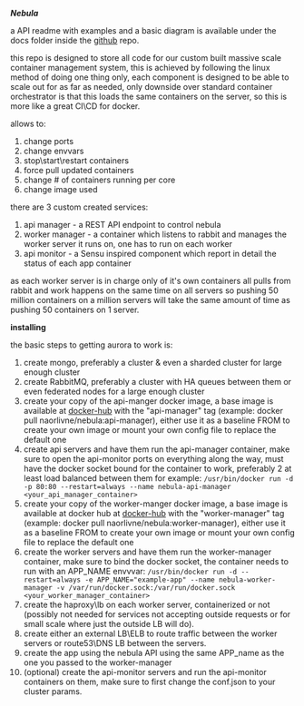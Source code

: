 ***Nebula***

a API readme with examples and a basic diagram is available under the docs folder inside the [github](https://github.com/naorlivne/nebula) repo.

this repo is designed to store all code for our custom built massive scale container management system, this is achieved by following the linux method of doing one thing only, each component is designed to be able to scale out for as far as needed, only downside over standard container orchestrator is that this loads the same containers on the server, so this is more like a great CI\CD for docker.

allows to:
1. change ports
2. change envvars
3. stop\start\restart containers
4. force pull updated containers
5. change # of containers running per core
6. change image used

there are 3 custom created services:
1. api manager - a REST API endpoint to control nebula
2. worker manager - a container which listens to rabbit and manages the worker server it runs on, one has to run on each worker
3. api monitor - a Sensu inspired component which report in detail the status of each app container  

as each worker server is in charge only of it's own containers all pulls from rabbit and work happens on the same time on all servers so pushing 50 million containers on a million servers will take the same amount of time as pushing 50 containers on 1 server.

**installing**

the basic steps to getting aurora to work is:
1. create mongo, preferably a cluster & even a sharded cluster for large enough cluster
2. create RabbitMQ, preferably a cluster with HA queues between them or even federated nodes for a large enough cluster
3. create your copy of the api-manger docker image, a base image is available at [docker-hub](https://hub.docker.com/r/naorlivne/nebula/) with the "api-manager" tag (example: docker pull naorlivne/nebula:api-manager), either use it as a baseline FROM to create your own image or mount your own config file to replace the default one
4. create api servers and have them run the api-manager container, make sure to open the api-monitor ports on everything along the way, must have the docker socket bound for the container to work, preferably 2 at least load balanced between them for example:
 `/usr/bin/docker run -d -p 80:80 --restart=always --name nebula-api-manager <your_api_manager_container>`
5. create your copy of the worker-manger docker image, a base image is available at docker hub at [docker-hub](https://hub.docker.com/r/naorlivne/nebula/) with the "worker-manager" tag (example: docker pull naorlivne/nebula:worker-manager), either use it as a baseline FROM to create your own image or mount your own config file to replace the default one
6. create the worker servers and have them run the worker-manager container, make sure to bind the docker socket, the container needs to run with an APP_NAME envvvar:
 `/usr/bin/docker run -d --restart=always -e APP_NAME="example-app" --name nebula-worker-manager -v /var/run/docker.sock:/var/run/docker.sock <your_worker_manager_container>`
7. create the haproxy\lb on each worker server, containerized or not (possibly not needed for services not accepting outside requests or for small scale where just the outside LB will do).
8. create either an external LB\ELB to route traffic between the worker servers or route53\DNS LB between the servers.
9. create the app using the nebula API using the same APP_name as the one you passed to the worker-manager
10. (optional) create the api-monitor servers and run the api-monitor containers on them, make sure to first change the conf.json to your cluster params.